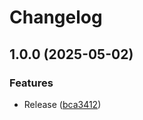 # Changelog

## 1.0.0 (2025-05-02)


### Features

* Release ([bca3412](https://github.com/koki-develop/samari-api/commit/bca3412a8ee8721840f930a3c0d24eed24a46357))

